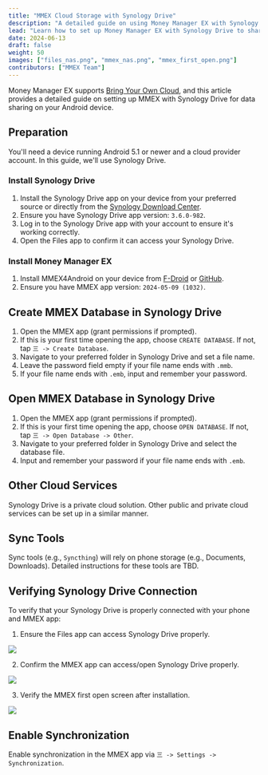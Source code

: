 ```yaml
---
title: "MMEX Cloud Storage with Synology Drive"
description: "A detailed guide on using Money Manager EX with Synology Drive for data sharing on your phone."
lead: "Learn how to set up Money Manager EX with Synology Drive to share and sync your financial data."
date: 2024-06-13
draft: false
weight: 50
images: ["files_nas.png", "mmex_nas.png", "mmex_first_open.png"]
contributors: ["MMEX Team"]
---
```


Money Manager EX supports [Bring Your Own Cloud](../../docs/features/usecloud/), and this article provides a detailed guide on setting up MMEX with Synology Drive for data sharing on your Android device.

## Preparation
You'll need a device running Android 5.1 or newer and a cloud provider account. In this guide, we'll use Synology Drive.

### Install Synology Drive
1. Install the Synology Drive app on your device from your preferred source or directly from the [Synology Download Center](https://www.synology.com/en-sg/support/download/DS920+?version=7.2#androids).
2. Ensure you have Synology Drive app version: `3.6.0-982`.
3. Log in to the Synology Drive app with your account to ensure it's working correctly.
4. Open the Files app to confirm it can access your Synology Drive.

### Install Money Manager EX
1. Install MMEX4Android on your device from [F-Droid](https://f-droid.org/packages/com.money.manager.ex/) or [GitHub](https://github.com/moneymanagerex/android-money-manager-ex/releases).
2. Ensure you have MMEX app version: `2024-05-09 (1032)`.

## Create MMEX Database in Synology Drive
1. Open the MMEX app (grant permissions if prompted).
2. If this is your first time opening the app, choose `CREATE DATABASE`. If not, tap `三 -> Create Database`.
3. Navigate to your preferred folder in Synology Drive and set a file name.
4. Leave the password field empty if your file name ends with `.mmb`.
5. If your file name ends with `.emb`, input and remember your password.

## Open MMEX Database in Synology Drive
1. Open the MMEX app (grant permissions if prompted).
2. If this is your first time opening the app, choose `OPEN DATABASE`. If not, tap `三 -> Open Database -> Other`.
3. Navigate to your preferred folder in Synology Drive and select the database file.
4. Input and remember your password if your file name ends with `.emb`.

## Other Cloud Services
Synology Drive is a private cloud solution. Other public and private cloud services can be set up in a similar manner.

## Sync Tools
Sync tools (e.g., `Syncthing`) will rely on phone storage (e.g., Documents, Downloads). Detailed instructions for these tools are TBD.

## Verifying Synology Drive Connection
To verify that your Synology Drive is properly connected with your phone and MMEX app:
1. Ensure the Files app can access Synology Drive properly.

![](files_nas.png)

2. Confirm the MMEX app can access/open Synology Drive properly.

![](mmex_nas.png)

3. Verify the MMEX first open screen after installation.

![](mmex_first_open.png)


## Enable Synchronization
Enable synchronization in the MMEX app via `三 -> Settings -> Synchronization`.

